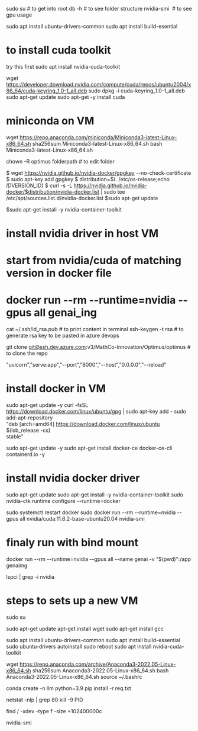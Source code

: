 sudo su     # to get into root 
db -h   # to see folder structure 
nvidia-smi  # to see gpu usage


sudo apt install ubuntu-drivers-common
sudo apt install build-esential

# to install cuda toolkit 

try this first
sudo apt install nvidia-cuda-toolkit


wget https://developer.download.nvidia.com/compute/cuda/repos/ubuntu2004/x86_64/cuda-keyring_1.0-1_all.deb
sudo dpkg -i cuda-keyring_1.0-1_all.deb
sudo apt-get update
sudo apt-get -y install cuda

# miniconda on VM 

wget https://repo.anaconda.com/miniconda/Miniconda3-latest-Linux-x86_64.sh
sha256sum Miniconda3-latest-Linux-x86_64.sh
bash Miniconda3-latest-Linux-x86_64.sh



chown -R optimus folderpath  # to edit folder






$ wget https://nvidia.github.io/nvidia-docker/gpgkey --no-check-certificate
$ sudo apt-key add gpgkey
$ distribution=$(. /etc/os-release;echo $ID$VERSION_ID)
$ curl -s -L https://nvidia.github.io/nvidia-docker/$distribution/nvidia-docker.list | sudo tee /etc/apt/sources.list.d/nvidia-docker.list
$sudo apt-get update

$sudo apt-get install -y nvidia-container-toolkit

# install nvidia driver in host VM 
# start from nvidia/cuda of matching version in docker file 
# docker run --rm --runtime=nvidia --gpus all genai_ing



cat ~/.ssh/id_rsa.pub  # to print content in terminal 
ssh-keygen -t rsa  # to generate rsa key to be pasted in azure devops

git clone git@ssh.dev.azure.com:v3/MathCo-Innovation/Optimus/optimus  # to clone the repo

"uvicorn","serve:app","--port","8000","--host","0.0.0.0","--reload"


# install docker in VM 

sudo apt-get update -y
curl -fsSL https://download.docker.com/linux/ubuntu/gpg | sudo apt-key add -
sudo add-apt-repository \
   "deb [arch=amd64] https://download.docker.com/linux/ubuntu \
   $(lsb_release -cs) \
   stable"

sudo apt-get update -y
sudo apt-get install docker-ce docker-ce-cli containerd.io -y

# install nvidia docker driver 


sudo apt-get update
sudo apt-get install -y nvidia-container-toolkit
sudo nvidia-ctk runtime configure --runtime=docker

sudo systemctl restart docker
sudo docker run --rm --runtime=nvidia --gpus all nvidia/cuda:11.6.2-base-ubuntu20.04 nvidia-smi

# finaly run with bind mount
docker run --rm --runtime=nvidia --gpus all --name genai -v "$(pwd)":/app genaimg


lspci | grep -i nvidia


# steps to sets up a new VM 

sudo su 

sudo apt-get update
apt-get install wget
sudo apt-get install gcc



sudo apt install ubuntu-drivers-common
sudo apt install build-essential
sudo ubuntu-drivers autoinstall
sudo reboot
sudo apt install nvidia-cuda-toolkit



wget https://repo.anaconda.com/archive/Anaconda3-2022.05-Linux-x86_64.sh
sha256sum Anaconda3-2022.05-Linux-x86_64.sh
bash Anaconda3-2022.05-Linux-x86_64.sh
source ~/.bashrc

conda create -n llm python=3.9
pip install -r req.txt



netstat -nlp | grep 80
kill -9 PID

find / -xdev -type f -size +102400000c

nvidia-smi 



